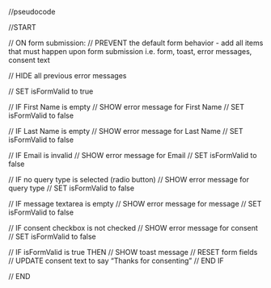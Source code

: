 //pseudocode

//START

// ON form submission:
// PREVENT the default form behavior - add all items that must happen upon form submission i.e. form, toast, error messages, consent text

// HIDE all previous error messages

// SET isFormValid to true

// IF First Name is empty
// SHOW error message for First Name
// SET isFormValid to false

// IF Last Name is empty
// SHOW error message for Last Name
// SET isFormValid to false

// IF Email is invalid
// SHOW error message for Email
// SET isFormValid to false

// IF no query type is selected (radio button)
// SHOW error message for query type
// SET isFormValid to false

// IF message textarea is empty
// SHOW error message for message
// SET isFormValid to false

// IF consent checkbox is not checked
// SHOW error message for consent
// SET isFormValid to false

// IF isFormValid is true THEN
// SHOW toast message
// RESET form fields
// UPDATE consent text to say “Thanks for consenting”
// END IF

// END
